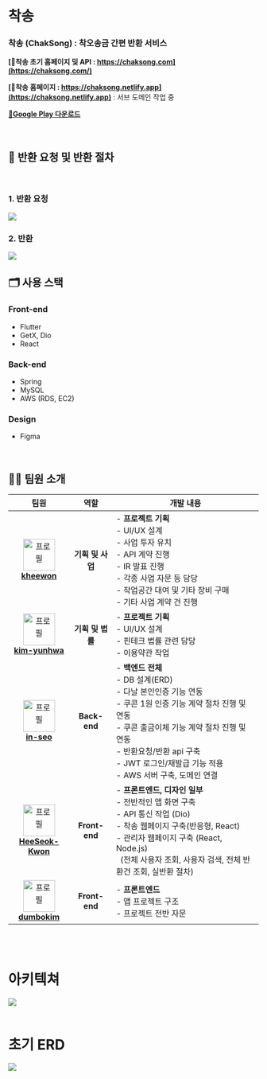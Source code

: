<h1>착송</h1>
<h3>착송 (ChakSong) : 착오송금 간편 반환 서비스</h3>

**[🔗착송 초기 홈페이지 및 API : https://chaksong.com](https://chaksong.com/)** 

**[🔗착송 홈페이지 : https://chaksong.netlify.app](https://chaksong.netlify.app)**
: 서브 도메인 작업 중

**[🔗Google Play 다운로드](https://play.google.com/store/apps/details?id=com.chaksong.release)**



<br />

## 🤔 반환 요청 및 반환 절차
<br />

<h3><strong>1. 반환 요청</strong></h3>
<img src="https://user-images.githubusercontent.com/80610295/216800291-06c2eb77-83a0-4d7c-a6cb-5ed9876a4cbe.png" />

<br />

<h3><strong>2. 반환</strong></h3>
<img src="https://user-images.githubusercontent.com/80610295/216800310-16e72a9d-e368-4a8d-aeca-266d5e4a689e.png" />


<br />

## 🗂️ 사용 스택

### **Front-end**
- Flutter
- GetX, Dio
- React

### **Back-end**
- Spring
- MySQL
- AWS (RDS, EC2)

### **Design**
- Figma

<br />

## 🧑‍🧑 팀원 소개
|                                                                                    팀원                                                                                    |          역할          | <div align="center">개발 내용<div>                                                                                                                                                                                                                                                                                                                                                                                                                                                                                                                                                                                                                                                                                                         |
| :------------------------------------------------------------------------------------------------------------------------------------------------------------------------: | :--------------------: | :----------------------------------------------------------------------------------------------------------------------------------------------------------------------------------------------------------------------------------------------------------------------------------------------------------------------------------------------------------------------------------------------------------------------------------------------------------------------------------------------------------------------------------------------------------------------------------------------------------------------------------------------------------------------------------------------------------------------------------------- |
|   <a href="https://github.com/kheewon" target="_blank"><img src="https://avatars.githubusercontent.com/u/99823895?v=4" width="64px" alt="프로필" /><br/><b>kheewon</b></a>   | <b>기획 및 사업</b><br />  | - <b>프로젝트 기획</b><br/> - UI/UX 설계<br/> - 사업 투자 유치<br /> - API 계약 진행<br /> - IR 발표 진행<br /> - 각종 사업 자문 등 담당<br /> - 작업공간 대여 및 기타 장비 구매<br /> - 기타 사업 계약 건 진행<br /> |
| <a href="https://github.com/kim-yunhwa" target="_blank"><img src="https://avatars.githubusercontent.com/u/103299960?v=4" width="64px" alt="프로필" /><br/><b>kim-yunhwa</b></a> | <b>기획 및 법률</b><br /> | - <b>프로젝트 기획</b><br /> - UI/UX 설계<br/> - 핀테크 법률 관련 담당<br /> - 이용약관 작업<br />       
| <a href="https://github.com/in-seo" target="_blank"><img src="https://avatars.githubusercontent.com/u/94730032?v=4" width="64px" alt="프로필" /><br/><b>in-seo</b></a> | <b>Back-end</b><br /> | - <b>백엔드 전체</b><br/> - DB 설계(ERD)<br /> - 다날 본인인증 기능 연동<br /> - 쿠콘 1원 인증 기능 계약 절차 진행 및 연동<br /> - 쿠콘 출금이체 기능 계약 절차 진행 및 연동<br /> - 반환요청/반환 api 구축<br /> - JWT 로그인/재발급 기능 적용<br /> - AWS 서버 구축, 도메인 연결 
| <a href="https://github.com/HeeSeok-Kwon" target="_blank"><img src="https://avatars.githubusercontent.com/u/80610295?v=4" width="64px" alt="프로필" /><br/><b>HeeSeok-Kwon</b></a> | <b>Front-end</b><br /> | - <b>프론트엔드, 디자인 일부</b> <br/> - 전반적인 앱 화면 구축<br /> - API 통신 작업 (Dio)<br /> - 착송 웹페이지 구축(반응형, React)<br /> - 관리자 웹페이지 구축 (React, Node.js)<br /> &nbsp; (전체 사용자 조회, 사용자 검색, 전체 반환건 조회, 실반환 절차)<br />      
| <a href="https://github.com/dumbokim" target="_blank"><img src="https://avatars.githubusercontent.com/u/80529029?v=4" width="64px" alt="프로필" /><br/><b>dumbokim</b></a> | <b>Front-end</b><br /> | - <b>프론트엔드</b> <br/> - 앱 프로젝트 구조 <br /> - 프로젝트 전반 자문                                                                                                                                                                                                                                                                                                                                                                                                                                                                                                                                                                                                                                                         |


<br />
<br />

<h1>아키텍쳐</h1>
<img src="https://user-images.githubusercontent.com/80610295/216800194-3866001e-a038-4f1c-9aaa-b6fbd81c570b.png" />



<br />
<br />

<h1>초기 ERD</h1>
<img src="https://user-images.githubusercontent.com/80610295/216800047-925bba9e-6c45-42c8-9549-a43094dcf867.png" />
